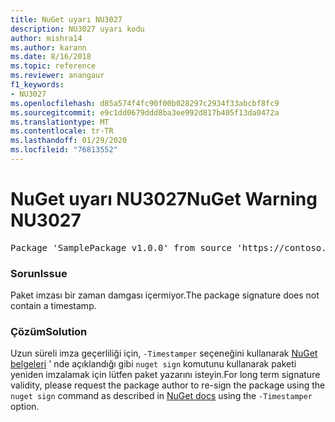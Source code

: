 ```yaml
---
title: NuGet uyarı NU3027
description: NU3027 uyarı kodu
author: mishra14
ms.author: karann
ms.date: 8/16/2018
ms.topic: reference
ms.reviewer: anangaur
f1_keywords:
- NU3027
ms.openlocfilehash: d85a574f4fc90f00b028297c2934f33abcbf8fc9
ms.sourcegitcommit: e9c1dd0679ddd8ba3ee992d817b405f13da0472a
ms.translationtype: MT
ms.contentlocale: tr-TR
ms.lasthandoff: 01/29/2020
ms.locfileid: "76813552"
---
```

# <a name="nuget-warning-nu3027"></a><span data-ttu-id="f6677-103">NuGet uyarı NU3027</span><span class="sxs-lookup"><span data-stu-id="f6677-103">NuGet Warning NU3027</span></span>

<pre>Package 'SamplePackage v1.0.0' from source 'https://contoso.com/index.json': The signature should be timestamped to enable long-term signature validity after the certificate has expired.</pre>

### <a name="issue"></a><span data-ttu-id="f6677-104">Sorun</span><span class="sxs-lookup"><span data-stu-id="f6677-104">Issue</span></span>

<span data-ttu-id="f6677-105">Paket imzası bir zaman damgası içermiyor.</span><span class="sxs-lookup"><span data-stu-id="f6677-105">The package signature does not contain a timestamp.</span></span>


### <a name="solution"></a><span data-ttu-id="f6677-106">Çözüm</span><span class="sxs-lookup"><span data-stu-id="f6677-106">Solution</span></span>

<span data-ttu-id="f6677-107">Uzun süreli imza geçerliliği için, `-Timestamper` seçeneğini kullanarak [NuGet belgeleri](../../create-packages/sign-a-package.md) ' nde açıklandığı gibi `nuget sign` komutunu kullanarak paketi yeniden imzalamak için lütfen paket yazarını isteyin.</span><span class="sxs-lookup"><span data-stu-id="f6677-107">For long term signature validity, please request the package author to re-sign the package using the `nuget sign` command as described in [NuGet docs](../../create-packages/sign-a-package.md) using the `-Timestamper` option.</span></span>
